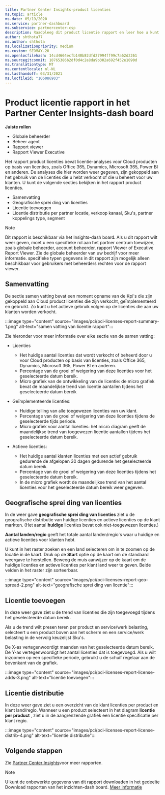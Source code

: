 ```yaml
---
title: Partner Center Insights-product licenties
ms.topic: article
ms.date: 05/19/2020
ms.service: partner-dashboard
ms.subservice: partnercenter-csp
description: Raadpleeg dit product licentie rapport en leer hoe u kunt verbeteren met de op licenties gebaseerde Cloud producten die u verkoopt of beheert voor uw klanten.
author: shthota77
ms.author: shthota
ms.localizationpriority: medium
ms.custom: SEOMAY.20
ms.openlocfilehash: 14cd4664ecfb140b82dfd27994ff99c7a62d2261
ms.sourcegitcommit: 10765386b2df0d4c2e8da9b302a692f452e1090d
ms.translationtype: MT
ms.contentlocale: nl-NL
ms.lasthandoff: 03/31/2021
ms.locfileid: "106086903"
---
```

# <a name="product-licenses-report-in-the-partner-center-insights-dashboard"></a>Product licentie rapport in het Partner Center Insights-dash board

**Juiste rollen**

- Globale beheerder
- Beheer agent
- Rapport viewer
- Rapport Viewer Executive

Het rapport product licenties bevat licentie-analyses voor Cloud producten op basis van licenties, zoals Office 365, Dynamics, Microsoft 365, Power BI en anderen. De analyses die hier worden weer gegeven, zijn gekoppeld aan het gebruik van de licenties die u hebt verkocht of die u beheert voor uw klanten. U kunt de volgende secties bekijken in het rapport product licenties.

- Samenvatting
- Geografische sprei ding van licenties
- Licentie toevoegen
- Licentie distributie per partner locatie, verkoop kanaal, Sku's, partner koppelings type, segment

 > [!NOTE]
 > Dit rapport is beschikbaar via het Insights-dash board. Als u dit rapport wilt weer geven, moet u een specifieke rol aan het partner centrum toewijzen, zoals globale beheerder, account beheerder, rapport Viewer of Executive Report Viewer. Zie de globale beheerder van uw bedrijf voor meer informatie. specifieke typen gegevens in dit rapport zijn mogelijk alleen beschikbaar voor gebruikers met beheerders rechten voor de rapport viewer.

## <a name="summary"></a>Samenvatting

De sectie samen vatting bevat een moment opname van de Kpi's die zijn gekoppeld aan Cloud product licenties die zijn verkocht, geïmplementeerd en gebruikt. Zo kunt u het actieve gebruik volgen op de licenties die aan uw klanten worden verkocht.

:::image type="content" source="images/pci/pci-licenses-report-summary-1.png" alt-text="samen vatting van licentie rapport":::

Zie hieronder voor meer informatie over elke sectie van de samen vatting:

- Licenties 
  - Het huidige aantal licenties dat wordt verkocht of beheerd door u voor Cloud producten op basis van licenties, zoals Office 365, Dynamics, Microsoft 365, Power BI en anderen.
  - Percentage van de groei of weigering van deze licenties voor het geselecteerde datum bereik.
  - Micro grafiek van de ontwikkeling van de licentie: de micro grafiek bevat de maandelijkse trend van licentie aantallen tijdens het geselecteerde datum bereik

- Geïmplementeerde licenties:
  - Huidige telling van alle toegewezen licenties van uw klant.
  - Percentage van de groei of weigering van deze licenties tijdens de geselecteerde tijds periode.
  - Micro grafiek voor aantal licenties: het micro diagram geeft de maandelijkse trend van toegewezen licentie aantallen tijdens het geselecteerde datum bereik.

- Actieve licenties: 
  - Het huidige aantal klanten licenties met een actief gebruik gedurende de afgelopen 30 dagen gedurende het geselecteerde datum bereik.
  - Percentage van de groei of weigering van deze licenties tijdens het geselecteerde datum bereik.
  - In de micro grafiek wordt de maandelijkse trend van het aantal licenties voor het geselecteerde datum bereik weer gegeven.

## <a name="geographical-spread-of-licenses"></a>Geografische sprei ding van licenties

In de weer gave **geografische sprei ding van licenties** ziet u de geografische distributie van huidige licenties en actieve licenties op de klant markten. (Het aantal **huidige** licenties bevat ook niet-toegewezen licenties.)

**Aantal landen/regio** geeft het totale aantal landen/regio's waar u huidige en actieve licenties voor klanten hebt.

U kunt in het raster zoeken en een land selecteren om in te zoomen op de locatie in de kaart. Druk op de **Start** optie op de kaart om de standaard weergave te herstellen. Beweeg de muis aanwijzer op de kaart om de huidige licenties en actieve licenties per klant land weer te geven. Beide velden in het raster zijn sorteerbaar.

:::image type="content" source="images/pci/pci-licenses-report-geo-spread-2.png" alt-text="geografische sprei ding van licentie":::

## <a name="license-adds"></a>Licentie toevoegen

In deze weer gave ziet u de trend van licenties die zijn toegevoegd tijdens het geselecteerde datum bereik. 

Als u de trend wilt presen teren per product en service/werk belasting, selecteert u een product boven aan het scherm en een service/werk belasting in de vervolg keuzelijst Sku's.

De X-as vertegenwoordigt maanden van het geselecteerde datum bereik. De Y-as vertegenwoordigt het aantal licenties dat is toegevoegd. Als u wilt inzoomen op een specifieke periode, gebruikt u de schuif regelaar aan de bovenkant van de grafiek.

:::image type="content" source="images/pci/pci-licenses-report-license-adds-3.png" alt-text="licentie toevoegen":::

## <a name="license-distribution"></a>Licentie distributie

In deze weer gave ziet u een overzicht van de klant licenties per product en klant land/regio. Wanneer u een product selecteert in het diagram **licentie per product** , ziet u in de aangrenzende grafiek een licentie specificatie per klant regio.

:::image type="content" source="images/pci/pci-licenses-report-license-distrib-4.png" alt-text="licentie distributie":::

## <a name="next-steps"></a>Volgende stappen

Zie [Partner Center Insights](partner-center-insights.md)voor meer rapporten.

>[!NOTE] 
> U kunt de onbewerkte gegevens van dit rapport downloaden in het gedeelte Download rapporten van het inzichten-dash board. [Meer informatie](pci-download-reports.md)
